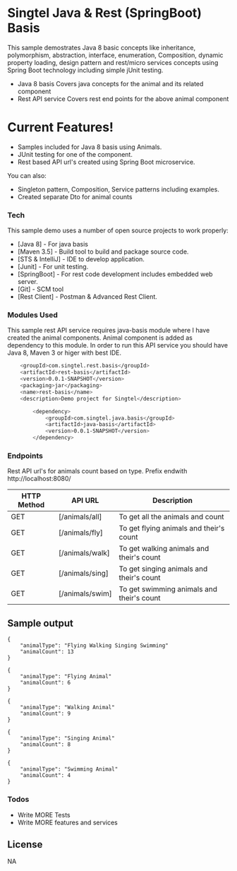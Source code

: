 # Singtel Java & Rest (SpringBoot) Basis



This sample demostrates Java 8 basic concepts like inheritance, polymorphism, abstraction, interface, enumeration, Composition, dynamic property loading, design pattern and rest/micro services concepts using Spring Boot technology including simple jUnit testing.

  - Java 8 basis
    Covers java concepts for the animal and its related component
  - Rest API service
    Covers rest end points for the above animal component

# Current Features!

  - Samples included for Java 8 basis using Animals.
  - JUnit testing for one of the component.
  - Rest based API url's created using Spring Boot microservice.


You can also:
  - Singleton pattern, Composition, Service patterns including examples.
  - Created separate Dto for animal counts



### Tech

This sample demo uses a number of open source projects to work properly:

* [Java 8] - For java basis
* [Maven 3.5] - Build tool to build and package source code.
* [STS & IntelliJ] - IDE to develop application.
* [Junit] - For unit testing.
* [SpringBoot] - For rest code development includes embedded web server.
* [Git] - SCM tool
* [Rest Client] - Postman & Advanced Rest Client.



### Modules Used

This sample rest API service requires java-basis module where I have created the animal components. Animal component is added as dependency to this module. In order to run this API service you should have Java 8, Maven 3 or higer with best IDE.


```sh
	<groupId>com.singtel.rest.basis</groupId>
	<artifactId>rest-basis</artifactId>
	<version>0.0.1-SNAPSHOT</version>
	<packaging>jar</packaging>
	<name>rest-basis</name>
	<description>Demo project for Singtel</description>
```

```sh
		<dependency>
			<groupId>com.singtel.java.basis</groupId>
			<artifactId>java-basis</artifactId>
			<version>0.0.1-SNAPSHOT</version>
		</dependency>

```


### Endpoints

Rest API url's for animals count based on type. Prefix endwith http://localhost:8080/

| HTTP Method  | API URL | Description |
| ------ | ------ | ------ |
| GET | [/animals/all] | To get all the animals and count
| GET | [/animals/fly] | To get flying animals and their's count
| GET | [/animals/walk] | To get walking animals and their's count
| GET | [/animals/sing] | To get singing animals and their's count
| GET | [/animals/swim] | To get swimming animals and their's count

## Sample output



    {
        "animalType": "Flying Walking Singing Swimming"
        "animalCount": 13
    }

    {
        "animalType": "Flying Animal"
        "animalCount": 6
    }

    {
        "animalType": "Walking Animal"
        "animalCount": 9
    }

    {
        "animalType": "Singing Animal"
        "animalCount": 8
    }

    {
        "animalType": "Swimming Animal"
        "animalCount": 4
    }

### Todos

 - Write MORE Tests
 - Write MORE features and services

License
----

NA


